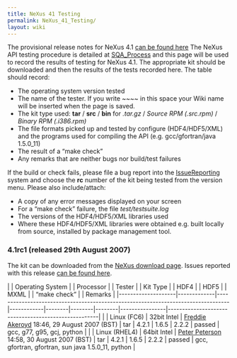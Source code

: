 ```yaml
---
title: NeXus 41 Testing
permalink: NeXus_41_Testing/
layout: wiki
---
```


The provisional release notes for NeXus 4.1 [can be found
here](Nexus_41_Release_Notes "wikilink") The NeXus API testing procedure
is detailed at [SQA\_Process](SQA_Process "wikilink") and this page will
be used to record the results of testing for NeXus 4.1. The appropriate
kit should be downloaded and then the results of the tests recorded
here. The table should record:

-   The operating system version tested
-   The name of the tester. If you write ~~~~ in this space your Wiki
    name will be inserted when the page is saved.
-   The kit type used: **tar** / **src** / **bin** for *.tar.gz* /
    *Source RPM (.src.rpm)* / *Binary RPM (.i386.rpm)*
-   The file formats picked up and tested by configure (HDF4/HDF5/XML)
    and the programs used for compiling the API (e.g. gcc/gfortran/java
    1.5.0\_11)
-   The result of a “make check”
-   Any remarks that are neither bugs nor build/test failures

If the build or check fails, please file a bug report into the
[IssueReporting](IssueReporting "wikilink") system and choose the **rc**
number of the kit being tested from the version menu. Please also
include/attach:

-   A copy of any error messages displayed on your screen
-   For a “make check” failure, the file *test/testsuite.log*
-   The versions of the HDF4/HDF5/XML libraries used
-   Where these HDF4/HDF5/XML libraries were obtained e.g. built locally
    from source, installed by <whatever> package management tool.

### 4.1rc1 (released 29th August 2007)

The kit can be downloaded from the [NeXus download
page](http://download.nexusformat.org/kits/nx41testing.shtml). Issues
reported with this release [can be found
here](http://trac.nexusformat.org/code/query?status=new&status=assigned&status=reopened&status=closed&version=4.1rc1&order=priority).

| | Operating System | | Processor | | Tester                                                                         | | Kit Type | | HDF4 | | HDF5 | | MXML | | “make check” | | Remarks                                           |
|--------------------|-------------|----------------------------------------------------------------------------------|------------|--------|--------|--------|----------------|-----------------------------------------------------|
| | Linux (FC6)      | 32bit Intel | [Freddie Akeroyd](User%3AFreddie_Akeroyd "wikilink") 18:46, 29 August 2007 (BST) | tar        | 4.2.1  | 1.6.5  | 2.2.2  | passed         | gcc, g77, g95, gcj, python                          |
| | Linux (RHEL4)    | 64bit Intel | [Peter Peterson](User%3APeter_Peterson "wikilink") 14:58, 30 August 2007 (BST)   | tar        | 4.2.1  | 1.6.5  | 2.2.2  | passed         | gcc, gfortran, gfortran, sun java 1.5.0\_11, python |


